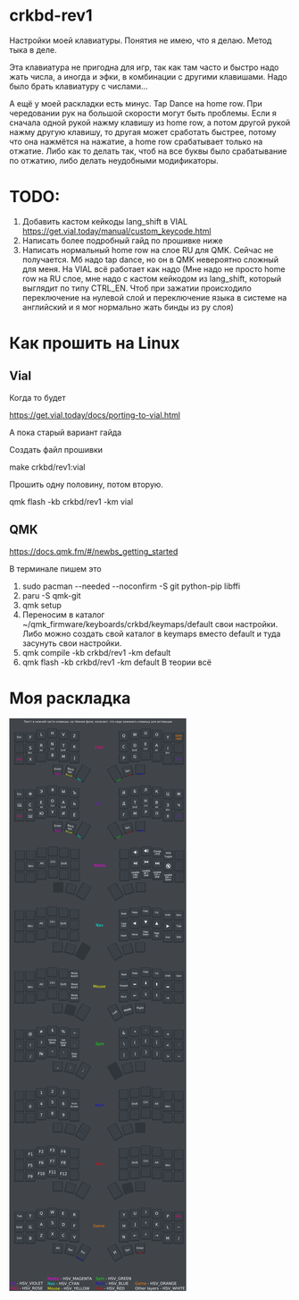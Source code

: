# crkbd-rev1

Настройки моей клавиатуры. Понятия не имею, что я делаю. Метод тыка в деле.

Эта клавиатура не пригодна для игр, так как там часто и быстро надо жать числа, а иногда и эфки, в комбинации с другими клавишами. Надо было брать клавиатуру с числами...

А ещё у моей раскладки есть минус. Tap Dance на home row. При чередовании рук на большой скорости могут быть проблемы. Если я сначала одной рукой нажму клавишу из home row, а потом другой рукой нажму другую клавишу, то другая может сработать быстрее, потому что она нажмётся на нажатие, а home row срабатывает только на отжатие. Либо как то делать так, чтоб на все буквы было срабатывание по отжатию, либо делать неудобными модификаторы.

# TODO: 
1) Добавить кастом кейкоды lang_shift в VIAL https://get.vial.today/manual/custom_keycode.html
2) Написать более подробный гайд по прошивке ниже
3) Написать нормальный home row на слое RU для QMK. Сейчас не получается. Мб надо tap dance, но он в QMK невероятно сложный для меня. На VIAL всё работает как надо (Мне надо не просто home row на RU слое, мне надо с кастом кейкодом из lang_shift, который выглядит по типу CTRL_EN. Чтоб при зажатии происходило переключение на нулевой слой и переключение языка в системе на английский и я мог нормально жать бинды из ру слоя)

# Как прошить на Linux

## Vial

Когда то будет

https://get.vial.today/docs/porting-to-vial.html

А пока старый вариант гайда

Создать файл прошивки

make crkbd/rev1:vial

Прошить одну половину, потом вторую.

qmk flash -kb crkbd/rev1 -km vial

## QMK

https://docs.qmk.fm/#/newbs_getting_started

В терминале пишем это
1) sudo pacman --needed --noconfirm -S git python-pip libffi 
2) paru -S qmk-git
3) qmk setup 
4) Переносим в каталог ~/qmk_firmware/keyboards/crkbd/keymaps/default свои настройки. Либо можно создать свой каталог в keymaps вместо default и туда засунуть свои настройки.
5) qmk compile -kb crkbd/rev1 -km default
6) qmk flash -kb crkbd/rev1 -km default
В теории всё

# Моя раскладка
![Keyboard](/img/layers.png)
